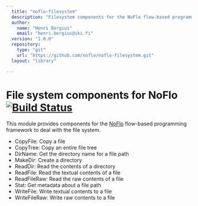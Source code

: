 ```yaml
---
  title: "noflo-filesystem"
  description: "Filesystem components for the NoFlo flow-based programming environment"
  author: 
    name: "Henri Bergius"
    email: "henri.bergius@iki.fi"
  version: "1.0.0"
  repository: 
    type: "git"
    url: "https://github.com/noflo/noflo-filesystem.git"
  layout: "library"

---
```

File system components for NoFlo [![Build Status](https://secure.travis-ci.org/noflo/noflo-filesystem.png?branch=master)](https://travis-ci.org/noflo/noflo-filesystem)
=========================

This module provides components for the [NoFlo](http://noflojs.org/) flow-based programming framework to deal with the file system.

* CopyFile: Copy a file
* CopyTree: Copy an entire file tree
* DirName: Get the directory name for a file path
* MakeDir: Create a directory
* ReadDir: Read the contents of a directory
* ReadFile: Read the textual contents of a file
* ReadFileRaw: Read the raw contents of a file
* Stat: Get metadata about a file path
* WriteFile: Write textual contents to a file
* WriteFileRaw: Write raw contents to a file

